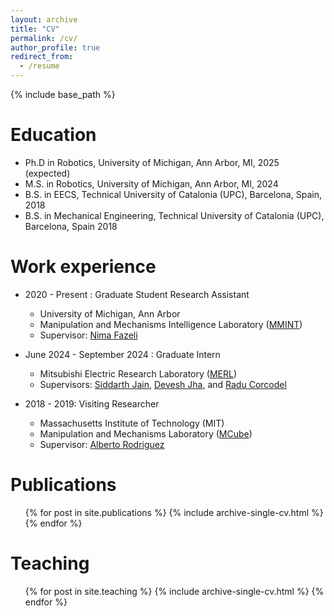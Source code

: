 ```yaml
---
layout: archive
title: "CV"
permalink: /cv/
author_profile: true
redirect_from:
  - /resume
---
```


{% include base_path %}

Education
======
* Ph.D in Robotics, University of Michigan, Ann Arbor, MI, 2025 (expected)
* M.S. in Robotics, University of Michigan, Ann Arbor, MI, 2024
* B.S. in EECS, Technical University of Catalonia (UPC), Barcelona, Spain, 2018
* B.S. in Mechanical Engineering, Technical University of Catalonia (UPC), Barcelona, Spain 2018

Work experience
======

*  2020 -  Present : Graduate Student Research Assistant
   * University of Michigan, Ann Arbor
   * Manipulation and Mechanisms Intelligence Laboratory ([MMINT](https://www.mmintlab.com))
   * Supervisor: [Nima Fazeli](https://www.mmintlab.com/people/nima-fazeli/)

*  June 2024 -  September 2024 : Graduate Intern
   * Mitsubishi Electric Research Laboratory ([MERL](https://www.merl.com))
   * Supervisors: [Siddarth Jain](https://www.merl.com/people/sjain), [Devesh Jha](https://www.merl.com/people/jha), and [Radu Corcodel](https://www.merl.com/people/corcodel)


* 2018 - 2019: Visiting Researcher
  * Massachusetts Institute of Technology (MIT)
  * Manipulation and Mechanisms Laboratory ([MCube](https://mcube.mit.edu))
  * Supervisor: [Alberto Rodriguez](https://meche.mit.edu/people/faculty/ALBERTOR@MIT.EDU/)
  

Publications
======
  <ul>{% for post in site.publications %}
    {% include archive-single-cv.html %}
  {% endfor %}</ul>
  
Teaching
======
  <ul>{% for post in site.teaching %}
    {% include archive-single-cv.html %}
  {% endfor %}</ul>
  

